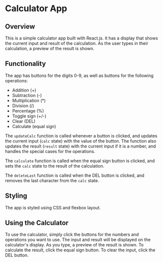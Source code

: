 # Calculator App

## Overview

This is a simple calculator app built with React.js. It has a display that shows the current input and result of the calculation. As the user types in their calculation, a preview of the result is shown.

## Functionality

The app has buttons for the digits 0-9, as well as buttons for the following operations:
- Addition (+)
- Subtraction (-)
- Multiplication (*)
- Division (/)
- Percentage (%)
- Toggle sign (+/-)
- Clear (DEL)
- Calculate (equal sign)

The `updateCalc` function is called whenever a button is clicked, and updates the current input (`calc` state) with the value of the button. The function also updates the result (`result` state) with the current input if it is a number, and handles the special cases for the operations.

The `calculate` function is called when the equal sign button is clicked, and sets the `calc` state to the result of the calculation.

The `deleteLast` function is called when the DEL button is clicked, and removes the last character from the `calc` state.

## Styling

The app is styled using CSS and flexbox layout.

## Using the Calculator

To use the calculator, simply click the buttons for the numbers and operations you want to use. The input and result will be displayed on the calculator's display. As you type, a preview of the result is shown. To calculate the result, click the equal sign button. To clear the input, click the DEL button.

